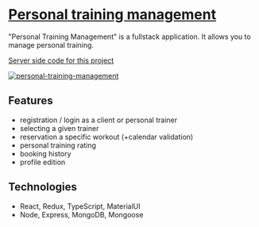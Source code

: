 # [Personal training management](https://youtu.be/wvRIswdKi5g)

"Personal Training Management" is a fullstack application. It allows you to manage personal training. 

[Server side code for this project](https://github.com/rafallabisz/personal-training-management-server)

[![personal-training-management](https://img.youtube.com/vi/wvRIswdKi5g/0.jpg)](https://youtu.be/wvRIswdKi5g)

## Features
- registration / login as a client or personal trainer
- selecting a given trainer
- reservation a specific workout (+calendar validation)
- personal training rating
- booking history
- profile edition

## Technologies
- React, Redux, TypeScript, MaterialUI
- Node, Express, MongoDB, Mongoose

